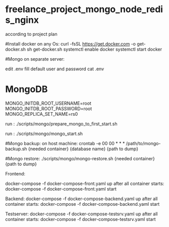 # freelance_project_mongo_node_redis_nginx
according to project plan

#Install docker on any Os:
curl -fsSL https://get.docker.com -o get-docker.sh
sh get-docker.sh
systemctl enable docker
systemctl start docker


#Mongo on separate server:

edit .env 
fill default user and password
cat .env
# MongoDB
MONGO_INITDB_ROOT_USERNAME=root
MONGO_INITDB_ROOT_PASSWORD=root
MONGO_REPLICA_SET_NAME=rs0

run : ./scripts/mongo/prepare_mongo_to_first_start.sh

run : ./scripts/mongo/mongo_start.sh

#Mongo backup:
on host machine:
crontab -e
00 00 * * * /path/to/mongo-backup.sh {needed container} {database name} {path to dump}

#Mongo restore:
./scripts/mongo/mongo-restore.sh {needed container} {path to dump}

Frontend:

docker-compose -f docker-compose-front.yaml up
after all container starts:
docker-compose -f docker-compose-front.yaml start

Backend:
docker-compose -f docker-compose-backend.yaml up
after all container starts:
docker-compose -f docker-compose-backend.yaml start

Testserver:
docker-compose -f docker-compose-testsrv.yaml up
after all container starts:
docker-compose -f docker-compose-testsrv.yaml start


